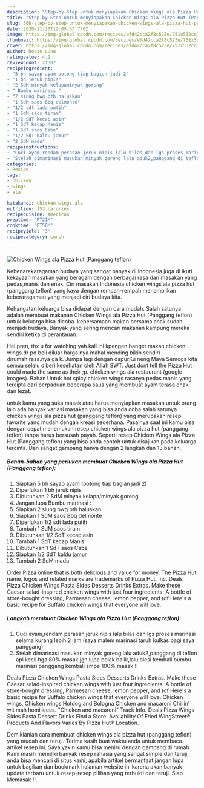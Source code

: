 ```yaml
---
description: "Step-by-Step untuk menyiapakan Chicken Wings ala Pizza Hut (Panggang teflon) Favorite"
title: "Step-by-Step untuk menyiapakan Chicken Wings ala Pizza Hut (Panggang teflon) Favorite"
slug: 360-step-by-step-untuk-menyiapakan-chicken-wings-ala-pizza-hut-panggang-teflon-favorite
date: 2020-11-20T12:05:53.776Z
image: https://img-global.cpcdn.com/recipes/efd42cca2f8c523e/751x532cq70/chicken-wings-ala-pizza-hut-panggang-teflon-foto-resep-utama.jpg
thumbnail: https://img-global.cpcdn.com/recipes/efd42cca2f8c523e/751x532cq70/chicken-wings-ala-pizza-hut-panggang-teflon-foto-resep-utama.jpg
cover: https://img-global.cpcdn.com/recipes/efd42cca2f8c523e/751x532cq70/chicken-wings-ala-pizza-hut-panggang-teflon-foto-resep-utama.jpg
author: Rosie Luna
ratingvalue: 4.2
reviewcount: 21302
recipeingredient:
- "5 bh sayap ayam potong tiap bagian jadi 2"
- "1 bh jeruk nipis"
- "2 SdM minyak kelapaminyak goreng"
- " Bumbu marinasi "
- "2 siung bwg pth haluskan"
- "1 SdM saos Bbq delmonte"
- "1/2 sdt lada putih"
- "1 SdM saos tiram"
- "1/2 SdT kecap asin"
- "1 SdT kecap Manis"
- "1 SdT saos Cabe"
- "1/2 SdT kaldu jamur"
- "2 SdM madu"
recipeinstructions:
- "Cuci ayam,rendam perasan jeruk nipis lalu bilas dan lgs proses marinasi selama kurang lebih 2 jam (saya malem marinasi taruh kulkas pagi saya panggang)"
- "Stelah dimarinasi masukan minyak goreng lalu aduk2,panggang di teflon api kecil hga 80% masak jgn lupa bolak balik,lalu olesi kembali bumbu marinasi panggang kembali smpe 100% masak !!"
categories:
- Recipe
tags:
- chicken
- wings
- ala

katakunci: chicken wings ala 
nutrition: 153 calories
recipecuisine: American
preptime: "PT21M"
cooktime: "PT50M"
recipeyield: "3"
recipecategory: Lunch

---
```



![Chicken Wings ala Pizza Hut (Panggang teflon)](https://img-global.cpcdn.com/recipes/efd42cca2f8c523e/751x532cq70/chicken-wings-ala-pizza-hut-panggang-teflon-foto-resep-utama.jpg)

Kebenarekaragaman budaya yang sangat banyak di Indonesia juga di ikuti kekayaan masakan yang beragam dengan berbagai rasa dari masakan yang pedas,manis dan enak. Ciri masakan Indonesia chicken wings ala pizza hut (panggang teflon) yang kaya dengan rempah-rempah menampilkan keberaragaman yang menjadi ciri budaya kita.


Kehangatan keluarga bisa didapat dengan cara mudah. Salah satunya adalah membuat makanan Chicken Wings ala Pizza Hut (Panggang teflon) untuk keluarga bisa dicoba. kebersamaan makan bersama anak sudah menjadi budaya, Banyak yang sering mencari makanan kampung mereka sendiri ketika di perantauan.

Hei pren, thx u for watching yah.kali ini kpengen banget makan chicken wings.dr pd beli diluar harga.nya mahal mending bikin sendiri dirumah.rasa.nya ga k. Jumpa lagi dengan dapurKu neng Maya Semoga kita semua selalu diberi kesehatan oleh Allah SWT. Just dont tell the Pizza Hut i could made the same as their ;p. chicken wings ala restaurant (google images). Bahan Untuk hot spicy chicken wings rasanya pedas manis yang tercipta dari perpaduan beberapa saus yang membuat ayam terasa enak dan lezat.

untuk kamu yang suka masak atau harus menyiapkan masakan untuk orang lain ada banyak variasi masakan yang bisa anda coba salah satunya chicken wings ala pizza hut (panggang teflon) yang merupakan resep favorite yang mudah dengan kreasi sederhana. Pasalnya saat ini kamu bisa dengan cepat menemukan resep chicken wings ala pizza hut (panggang teflon) tanpa harus bersusah payah.
Seperti resep Chicken Wings ala Pizza Hut (Panggang teflon) yang bisa anda contoh untuk disajikan pada keluarga tercinta. Dan sangat gampang hanya dengan 2 langkah dan 13 bahan.


<!--inarticleads1-->

##### Bahan-bahan yang perlukan membuat Chicken Wings ala Pizza Hut (Panggang teflon):

1. Siapkan 5 bh sayap ayam (potong tiap bagian jadi 2)
1. Diperlukan 1 bh jeruk nipis
1. Dibutuhkan 2 SdM minyak kelapa/minyak goreng
1. Jangan lupa  Bumbu marinasi :
1. Siapkan 2 siung bwg pth haluskan
1. Siapkan 1 SdM saos Bbq delmonte
1. Diperlukan 1/2 sdt lada putih
1. Tambah 1 SdM saos tiram
1. Dibutuhkan 1/2 SdT kecap asin
1. Tambah 1 SdT kecap Manis
1. Dibutuhkan 1 SdT saos Cabe
1. Siapkan 1/2 SdT kaldu jamur
1. Tambah 2 SdM madu


Order Pizza online that is both delicious and value for money. The Pizza Hut name, logos and related marks are trademarks of Pizza Hut, Inc. Deals Pizza Chicken Wings Pasta Sides Desserts Drinks Extras. Make these Caesar salad-inspired chicken wings with just four ingredients: A bottle of store-bought dressing, Parmesan cheese, lemon pepper, and (of Here&#39;s a basic recipe for Buffalo chicken wings that everyone will love. 

<!--inarticleads2-->

##### Langkah membuat  Chicken Wings ala Pizza Hut (Panggang teflon):

1. Cuci ayam,rendam perasan jeruk nipis lalu bilas dan lgs proses marinasi selama kurang lebih 2 jam (saya malem marinasi taruh kulkas pagi saya panggang)
1. Stelah dimarinasi masukan minyak goreng lalu aduk2,panggang di teflon api kecil hga 80% masak jgn lupa bolak balik,lalu olesi kembali bumbu marinasi panggang kembali smpe 100% masak !!


Deals Pizza Chicken Wings Pasta Sides Desserts Drinks Extras. Make these Caesar salad-inspired chicken wings with just four ingredients: A bottle of store-bought dressing, Parmesan cheese, lemon pepper, and (of Here&#39;s a basic recipe for Buffalo chicken wings that everyone will love. Chicken wings, Chicken wings Hotdog and Bologna Chicken and macaroni Chillin&#39; wit mah homiiieees. &#34;Chicken and macaroni&#34; Track Info. Deals Pizza Wings Sides Pasta Dessert Drinks Find a Store. Availability Of Fried WingStreet® Products And Flavors Varies By Pizza Hut® Location. 

Demikianlah cara membuat chicken wings ala pizza hut (panggang teflon) yang mudah dan teruji. Terima kasih buat waktu anda untuk membaca artikel resep ini. Saya yakin kamu bisa meniru dengan gampang di rumah. Kami masih memiliki banyak resep rahasia yang sangat simple dan teruji, anda bisa mencari di situs kami, apabila artikel bermanfaat jangan lupa untuk bagikan dan bookmark halaman website ini karena akan banyak update terbaru untuk resep-resep pilihan yang terbukti dan teruji. Siap Memasak !!. 
